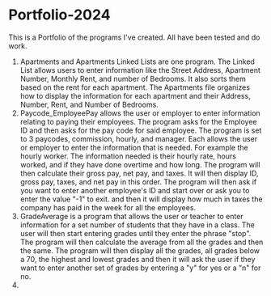 # Portfolio-2024

This is a Portfolio of the programs I've created. All have been tested and do work.

1. Apartments and Apartments Linked Lists are one program. The Linked List allows users to enter information like the Street Address, Apartment Number, Monthly Rent, and number of Bedrooms. It also sorts them based on the rent for each apartment. The Apartments file organizes how to display the information for each apartment and their Address, Number, Rent, and Number of Bedrooms.
2. Paycode_EmployeePay allows the user or employer to enter information relating to paying their employees. The program asks for the Employee ID and then asks for the pay code for said employee. The program is set to 3 paycodes, commission, hourly, and manager. Each allows the user or employer to enter the information that is needed. For example the hourly worker. The information needed is their hourly rate, hours worked, and if they have done overtime and how long. The program will then calculate their gross pay, net pay, and taxes. It will then display ID, gross pay, taxes, and net pay in this order. The program will then ask if you want to enter another employee's ID and start over or ask you to enter the value "-1" to exit. and then it will display how much in taxes the company has paid in the week for all the employees.
3. GradeAverage is a program that allows the user or teacher to enter information for a set number of students that they have in a class. The user will then start entering grades until they enter the phrase "stop". The program will then calculate the average from all the grades and then the same. The program will then display all the grades, all grades below a 70, the highest and lowest grades and then it will ask the user if they want to enter another set of grades by entering a "y" for yes or a "n" for no.
4. 
